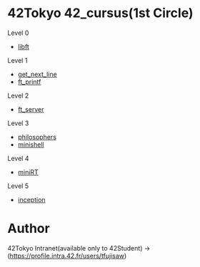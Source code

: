 # 42Tokyo 42_cursus(1st Circle)

Level 0
* [libft](libft)

Level 1
* [get_next_line](#get_next_line)
* [ft_printf](#ft_printf)

Level 2
* [ft_server](#ft_server)

Level 3
* [philosophers](#philosophers)
* [minishell](#minishell)

Level 4
* [miniRT](#miniRT)

Level 5
* [inception](#inception)

# Author
42Tokyo Intranet(available only to 42Student)
->(https://profile.intra.42.fr/users/tfujisaw)
